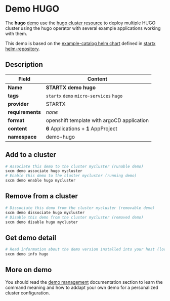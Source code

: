 # Demo HUGO

The **hugo** [demo](../../5-demos) use the [hugo cluster resource](../../resources/hugo) to deploy multiple HUGO cluster using the hugo operator with several example applications working with them.

This demo is based on the [example-catalog helm chart](https://helm-repository.readthedocs.io/en/latest/charts/example-catalog) defined in [startx helm-repository](https://helm-repository.readthedocs.io).

## Description

| Field            | Content                                    |
| ---------------- | ------------------------------------------ |
| **Name**         | **STARTX demo hugo**                       |
| **tags**         | `startx` `demo` `micro-services` `hugo`    |
| **provider**     | STARTX                                     |
| **requirements** | _none_                                     |
| **format**       | openshift template with argoCD application |
| **content**      | **6** Applications + **1** AppProject      |
| **namespace**    | demo-hugo                                  |

## Add to a cluster

```bash
# Associate this demo to the cluster mycluster (runable demo)
sxcm demo associate hugo mycluster
# Enable this demo to the cluster mycluster (running demo)
sxcm demo enable hugo mycluster
```

## Remove from a cluster

```bash
# Dissociate this demo from the cluster mycluster (removable demo)
sxcm demo dissociate hugo mycluster
# Disable this demo from the cluster mycluster (removed demo)
sxcm demo disable hugo mycluster
```

## Get demo detail

```bash
# Read information about the demo version installed into your host (local)
sxcm demo info hugo
```

## More on demo

You should read the [demo management](../../5-demos) documentation section to learn the command
meaning and how to addapt your own demo for a personalized cluster configuration.
